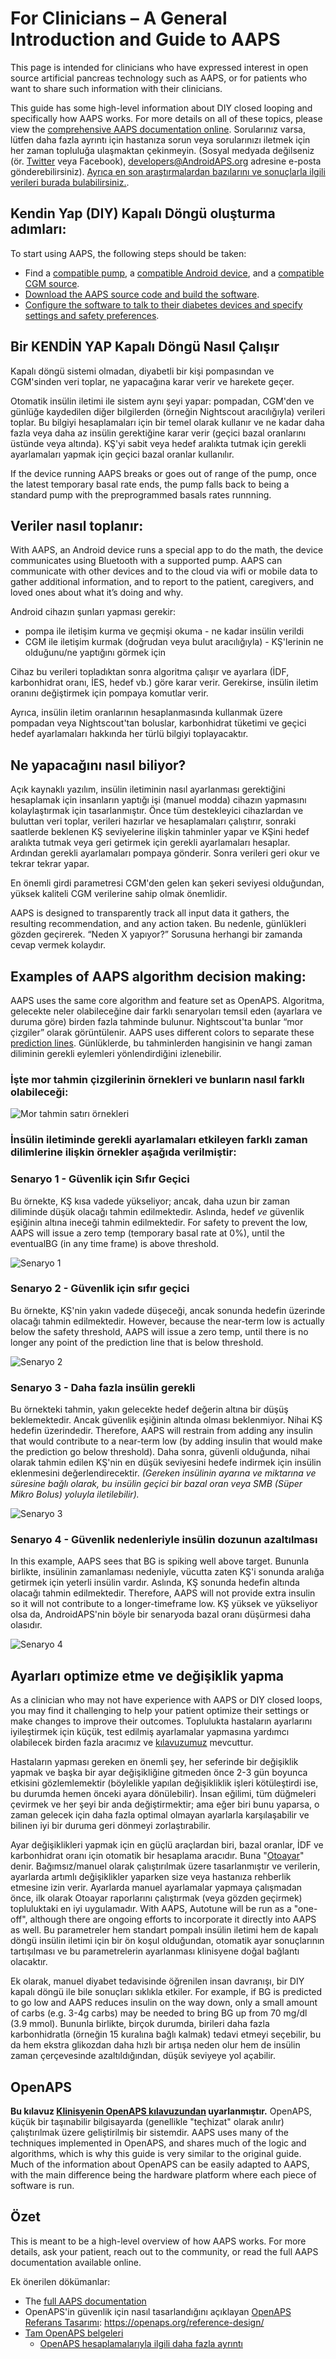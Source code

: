 # For Clinicians – A General Introduction and Guide to AAPS

This page is intended for clinicians who have expressed interest in open source artificial pancreas technology such as AAPS, or for patients who want to share such information with their clinicians.

This guide has some high-level information about DIY closed looping and specifically how AAPS works. For more details on all of these topics, please view the [comprehensive AAPS documentation online](../index.md). Sorularınız varsa, lütfen daha fazla ayrıntı için hastanıza sorun veya sorularınızı iletmek için her zaman topluluğa ulaşmaktan çekinmeyin. (Sosyal medyada değilseniz (ör. [Twitter](https://twitter.com/kozakmilos) veya Facebook), developers@AndroidAPS.org adresine e-posta gönderebilirsiniz). [Ayrıca en son araştırmalardan bazılarını ve sonuçlarla ilgili verileri burada bulabilirsiniz.](https://openaps.org/outcomes/).

## Kendin Yap (DIY) Kapalı Döngü oluşturma adımları:

To start using AAPS, the following steps should be taken:

* Find a [compatible pump](../Getting-Started/CompatiblePumps.md), a [compatible Android device](../Getting-Started/Phones.md), and a [compatible CGM source](../Getting-Started/CompatiblesCgms.md).
* [Download the AAPS source code and build the software](../SettingUpAaps/BuildingAaps.md).
* [Configure the software to talk to their diabetes devices and specify settings and safety preferences](../SettingUpAaps/SetupWizard.md).

## Bir KENDİN YAP Kapalı Döngü Nasıl Çalışır

Kapalı döngü sistemi olmadan, diyabetli bir kişi pompasından ve CGM'sinden veri toplar, ne yapacağına karar verir ve harekete geçer.

Otomatik insülin iletimi ile sistem aynı şeyi yapar: pompadan, CGM'den ve günlüğe kaydedilen diğer bilgilerden (örneğin Nightscout aracılığıyla) verileri toplar. Bu bilgiyi hesaplamaları için bir temel olarak kullanır ve ne kadar daha fazla veya daha az insülin gerektiğine karar verir (geçici bazal oranlarını üstünde veya altında). KŞ'yi sabit veya hedef aralıkta tutmak için gerekli ayarlamaları yapmak için geçici bazal oranlar kullanılır.

If the device running AAPS breaks or goes out of range of the pump, once the latest temporary basal rate ends, the pump falls back to being a standard pump with the preprogrammed basals rates runnning.

## Veriler nasıl toplanır:

With AAPS, an Android device runs a special app to do the math, the device communicates using Bluetooth with a supported pump. AAPS can communicate with other devices and to the cloud via wifi or mobile data to gather additional information, and to report to the patient, caregivers, and loved ones about what it’s doing and why.

Android cihazın şunları yapması gerekir:

* pompa ile iletişim kurma ve geçmişi okuma - ne kadar insülin verildi
* CGM ile iletişim kurmak (doğrudan veya bulut aracılığıyla) - KŞ'lerinin ne olduğunu/ne yaptığını görmek için

Cihaz bu verileri topladıktan sonra algoritma çalışır ve ayarlara (İDF, karbonhidrat oranı, İES, hedef vb.) göre karar verir. Gerekirse, insülin iletim oranını değiştirmek için pompaya komutlar verir.

Ayrıca, insülin iletim oranlarının hesaplanmasında kullanmak üzere pompadan veya Nightscout'tan boluslar, karbonhidrat tüketimi ve geçici hedef ayarlamaları hakkında her türlü bilgiyi toplayacaktır.

## Ne yapacağını nasıl biliyor?

Açık kaynaklı yazılım, insülin iletiminin nasıl ayarlanması gerektiğini hesaplamak için insanların yaptığı işi (manuel modda) cihazın yapmasını kolaylaştırmak için tasarlanmıştır. Önce tüm destekleyici cihazlardan ve buluttan veri toplar, verileri hazırlar ve hesaplamaları çalıştırır, sonraki saatlerde beklenen KŞ seviyelerine ilişkin tahminler yapar ve KŞini hedef aralıkta tutmak veya geri getirmek için gerekli ayarlamaları hesaplar. Ardından gerekli ayarlamaları pompaya gönderir. Sonra verileri geri okur ve tekrar tekrar yapar.

En önemli girdi parametresi CGM'den gelen kan şekeri seviyesi olduğundan, yüksek kaliteli CGM verilerine sahip olmak önemlidir.

AAPS is designed to transparently track all input data it gathers, the resulting recommendation, and any action taken. Bu nedenle, günlükleri gözden geçirerek. “Neden X yapıyor?” Sorusuna herhangi bir zamanda cevap vermek kolaydır.

## Examples of AAPS algorithm decision making:

AAPS uses the same core algorithm and feature set as OpenAPS. Algoritma, gelecekte neler olabileceğine dair farklı senaryoları temsil eden (ayarlara ve duruma göre) birden fazla tahminde bulunur. Nightscout'ta bunlar “mor çizgiler” olarak görüntülenir. AAPS uses different colors to separate these [prediction lines](#aaps-screens-prediction-lines). Günlüklerde, bu tahminlerden hangisinin ve hangi zaman diliminin gerekli eylemleri yönlendirdiğini izlenebilir.

### İşte mor tahmin çizgilerinin örnekleri ve bunların nasıl farklı olabileceği:

![Mor tahmin satırı örnekleri](../images/Prediction_lines.jpg)

### İnsülin iletiminde gerekli ayarlamaları etkileyen farklı zaman dilimlerine ilişkin örnekler aşağıda verilmiştir:

### Senaryo 1 - Güvenlik için Sıfır Geçici

Bu örnekte, KŞ kısa vadede yükseliyor; ancak, daha uzun bir zaman diliminde düşük olacağı tahmin edilmektedir. Aslında, hedef *ve* güvenlik eşiğinin altına ineceği tahmin edilmektedir. For safety to prevent the low, AAPS will issue a zero temp (temporary basal rate at 0%), until the eventualBG (in any time frame) is above threshold.

![Senaryo 1](../images/Dosing_scenario_1.jpg)

### Senaryo 2 - Güvenlik için sıfır geçici

Bu örnekte, KŞ'nin yakın vadede düşeceği, ancak sonunda hedefin üzerinde olacağı tahmin edilmektedir. However, because the near-term low is actually below the safety threshold, AAPS will issue a zero temp, until there is no longer any point of the prediction line that is below threshold.

![Senaryo 2](../images/Dosing_scenario_2.jpg)

### Senaryo 3 - Daha fazla insülin gerekli

Bu örnekteki tahmin, yakın gelecekte hedef değerin altına bir düşüş beklemektedir. Ancak güvenlik eşiğinin altında olması beklenmiyor. Nihai KŞ hedefin üzerindedir. Therefore, AAPS will restrain from adding any insulin that would contribute to a near-term low (by adding insulin that would make the prediction go below threshold). Daha sonra, güvenli olduğunda, nihai olarak tahmin edilen KŞ'nin en düşük seviyesini hedefe indirmek için insülin eklenmesini değerlendirecektir. *(Gereken insülinin ayarına ve miktarına ve süresine bağlı olarak, bu insülin geçici bir bazal oran veya SMB (Süper Mikro Bolus) yoluyla iletilebilir).*

![Senaryo 3](../images/Dosing_scenario_3.jpg)

### Senaryo 4 - Güvenlik nedenleriyle insülin dozunun azaltılması

In this example, AAPS sees that BG is spiking well above target. Bununla birlikte, insülinin zamanlaması nedeniyle, vücutta zaten KŞ'i sonunda aralığa getirmek için yeterli insülin vardır. Aslında, KŞ sonunda hedefin altında olacağı tahmin edilmektedir. Therefore, AAPS will not provide extra insulin so it will not contribute to a longer-timeframe low. KŞ yüksek ve yükseliyor olsa da, AndroidAPS'nin böyle bir senaryoda bazal oranı düşürmesi daha olasıdır.

![Senaryo 4](../images/Dosing_scenario_4.jpg)

## Ayarları optimize etme ve değişiklik yapma

As a clinician who may not have experience with AAPS or DIY closed loops, you may find it challenging to help your patient optimize their settings or make changes to improve their outcomes. Toplulukta hastaların ayarlarını iyileştirmek için küçük, test edilmiş ayarlamalar yapmasına yardımcı olabilecek birden fazla aracımız ve [kılavuzumuz](https://openaps.readthedocs.io/en/latest/docs/Customize-Iterate/optimize-your-settings.html) mevcuttur.

Hastaların yapması gereken en önemli şey, her seferinde bir değişiklik yapmak ve başka bir ayar değişikliğine gitmeden önce 2-3 gün boyunca etkisini gözlemlemektir (böylelikle yapılan değişikliklik işleri kötüleştirdi ise, bu durumda hemen önceki ayara dönülebilir). İnsan eğilimi, tüm düğmeleri çevirmek ve her şeyi bir anda değiştirmektir; ama eğer biri bunu yaparsa, o zaman gelecek için daha fazla optimal olmayan ayarlarla karşılaşabilir ve bilinen iyi bir duruma geri dönmeyi zorlaştırabilir.

Ayar değişiklikleri yapmak için en güçlü araçlardan biri, bazal oranlar, İDF ve karbonhidrat oranı için otomatik bir hesaplama aracıdır. Buna "[Otoayar](https://openaps.readthedocs.io/en/latest/docs/Customize-Iterate/autotune.html)" denir. Bağımsız/manuel olarak çalıştırılmak üzere tasarlanmıştır ve verilerin, ayarlarda artımlı değişiklikler yaparken size veya hastanıza rehberlik etmesine izin verir. Ayarlarda manuel ayarlamalar yapmaya çalışmadan önce, ilk olarak Otoayar raporlarını çalıştırmak (veya gözden geçirmek) topluluktaki en iyi uygulamadır. With AAPS, Autotune will be run as a "one-off", although there are ongoing efforts to incorporate it directly into AAPS as well. Bu parametreler hem standart pompalı insülin iletimi hem de kapalı döngü insülin iletimi için bir ön koşul olduğundan, otomatik ayar sonuçlarının tartışılması ve bu parametrelerin ayarlanması klinisyene doğal bağlantı olacaktır.

Ek olarak, manuel diyabet tedavisinde öğrenilen insan davranışı, bir DIY kapalı döngü ile bile sonuçları sıklıkla etkiler. For example, if BG is predicted to go low and AAPS reduces insulin on the way down, only a small amount of carbs (e.g. 3-4g carbs) may be needed to bring BG up from 70 mg/dl (3.9 mmol). Bununla birlikte, birçok durumda, birileri daha fazla karbonhidratla (örneğin 15 kuralına bağlı kalmak) tedavi etmeyi seçebilir, bu da hem ekstra glikozdan daha hızlı bir artışa neden olur hem de insülin zaman çerçevesinde azaltıldığından, düşük seviyeye yol açabilir.

## OpenAPS

**Bu kılavuz [Klinisyenin OpenAPS kılavuzundan](https://openaps.readthedocs.io/en/latest/docs/Resources/clinician-guide-to-OpenAPS.html) uyarlanmıştır.** OpenAPS, küçük bir taşınabilir bilgisayarda (genellikle "teçhizat" olarak anılır) çalıştırılmak üzere geliştirilmiş bir sistemdir. AAPS uses many of the techniques implemented in OpenAPS, and shares much of the logic and algorithms, which is why this guide is very similar to the original guide. Much of the information about OpenAPS can be easily adapted to AAPS, with the main difference being the hardware platform where each piece of software is run.

## Özet

This is meant to be a high-level overview of how AAPS works. For more details, ask your patient, reach out to the community, or read the full AAPS documentation available online.

Ek önerilen dökümanlar:

* The [full AAPS documentation](../index.md)
* OpenAPS'in güvenlik için nasıl tasarlandığını açıklayan [OpenAPS Referans Tasarımı](https://OpenAPS.org/reference-design/): https://openaps.org/reference-design/
* [Tam OpenAPS belgeleri](https://openaps.readthedocs.io/en/latest/index.html) 
  * [OpenAPS hesaplamalarıyla ilgili daha fazla ayrıntı](https://openaps.readthedocs.io/en/latest/docs/While%20You%20Wait%20For%20Gear/Understand-determine-basal.html#understanding-the-determine-basal-logic)